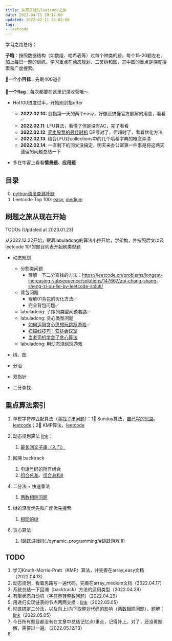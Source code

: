 ```yaml
---
title: 从零开始的leetcode之旅
date: 2022-04-11 10:12:00
updated: 2022-02-11 23:02:00
tag:
- leetcode
---
```


学习之路总结：

**子晗**：按照数据结构（如数组、哈希表等）过每个种类的题，每个15-20题左右。加上每日一题的训练。学习重点在动态规划、二叉树和图，其中图的重点是深度搜索和广度搜索。

**🌟一个小目标**：先刷400道✌️

**🌟一个flag**：每次都要在这里记录收获哦～

- Hot100进度过半，开始刷剑指offer
    - **2022.02.10:** 剑指第一天的两个easy，好像没搞懂官方题解的用意，看看✅
    - **2022.02.11**: LFU算法，看懂了但是没有AC，完了看看
    - **2022.02.12**: [买卖股票的最佳时机](https://leetcode.cn/problems/best-time-to-buy-and-sell-stock-iii/description/) DP写对了，但超时了，看看优化方法
    - **2022.02.13**: 结合LFU对collections中的几个哈希字典的概念弄清
    - **2022.02.14**: 一直剩下的回文没搞定，明天来办公室第一件事是将这两天遗留的问题总结一下

- 多在牛客上看看**情景题、应用题**



## 目录

0. [python语法查漏补缺](./python.md)
1. Leetcode Top 100: [easy](./0_array_easy.md), [medium](./0_array_medium.md)



## 刷题之旅从现在开始

TODOs (Updated at 2023.01.23)

从2022.12.22开始，跟着labuladong的算法小抄开始，学架构，并按照后文以及leetcode 101的题目列表开始刷类型题

- 动态规划 
    - 分割类问题
        - 理解一下二分查找的方法：https://leetcode.cn/problems/longest-increasing-subsequence/solutions/147667/zui-chang-shang-sheng-zi-xu-lie-by-leetcode-soluti/
    - 背包问题
        - 理解01背包的优化方法✅
        - 完全背包问题✅
    - labuladong: 子序列类型问题套路✅
    - labuladong: 贪心类型问题
        - [如何运用贪心思想玩跳跃游戏](https://mp.weixin.qq.com/s?__biz=MzAxODQxMDM0Mw==&mid=2247485087&idx=1&sn=ddbed992e5ad8f1aa3b3d4afcb17889b&scene=21#wechat_redirect)✅
        - [扫描线技巧：安排会议室](https://mp.weixin.qq.com/s?__biz=MzAxODQxMDM0Mw==&mid=2247491640&idx=1&sn=60344b057f19a4765a15ed17cb7c8018&scene=21#wechat_redirect)
        - [当老司机学会了贪心算法](https://mp.weixin.qq.com/s?__biz=MzAxODQxMDM0Mw==&mid=2247491696&idx=1&sn=f3ddc1f4a7e07e4184aa08f295c7e02c&scene=21#wechat_redirect)
    - labuladong: 用动态规划玩游戏


- 树、图
- 分治
- 双指针
- 二分查找


## 重点算法索引

1. 单模字符串匹配算法（[寻找子串问题](./0_array_easy.md#strstr)）：1⃣️ Sunday算法，[自己写的思路](./0_array_easy.md#sunday)，[leetcode](https://leetcode-cn.com/problems/implement-strstr/solution/python3-sundayjie-fa-9996-by-tes/)；2⃣️ KMP算法，[leetcode](https://leetcode-cn.com/problems/implement-strstr/solution/shua-chuan-lc-shuang-bai-po-su-jie-fa-km-tb86/)
2. 动态规划算法 [link](https://zhuanlan.zhihu.com/p/365698607)：
    1. [最长回文子串（入门）](./0_array_medium.md#dynamic_programing)
3. 回溯 backtrack
    1. [电话号码的所有组合](./0_array_medium.md#comb_phonenumber)
    2. [组合总和](./0_array_medium.md#comb_sum)、[组合总和II](./0_array_medium.md#comb_sum2)

4. 二分法 + 快速乘法
    1. [两数相除问题](./0_array_medium.md#two_divide)


5. 树的深度优先和广度优先搜索
    1. [相同的树](./0_array_easy.md#same_tree)
6. 贪心算法

    1. [跳跃游戏II](./dynamic_programming/#跳跃游戏 II)


## TODO

1. 学习Knuth-Morris-Pratt（KMP）算法，并完善在array_easy文档（2022.04.13）
2. 动态规划，看着思路写一遍代码，完善在array_medium文档（2022.04.17）
3. 系统总结一下回溯（backtrack）方法的适用类型（2022.04.28）
4. 有限状态自动机（[字符串转整数问题](https://leetcode-cn.com/problems/string-to-integer-atoi/solution/zi-fu-chuan-zhuan-huan-zheng-shu-atoi-by-leetcode-/)）(2022.04.29)
5. 用递归实现链表的节点两两交换：[link](https://leetcode-cn.com/problems/swap-nodes-in-pairs/solution/liang-liang-jiao-huan-lian-biao-zhong-de-jie-di-91/)（2022.05.05）
6. 彻底搞定二分法，以及向上/向下取整对代码的影响（[两数相除问题](./0_array_medium.md#two_divide)），题解：[link](https://leetcode-cn.com/problems/divide-two-integers/solution/shua-chuan-lc-er-fen-bei-zeng-cheng-fa-j-m73b/)（2022.05.05）
7. 今日所有题目都没有在文章中总结记忆点/重点，记得补上。对了，还没看题解，需要过一遍。（2022.05.12/13）
8. 

